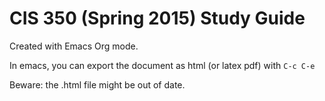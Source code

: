 # CIS 350 (Spring 2015) Study Guide

Created with Emacs Org mode.

In emacs, you can export the document as html (or latex pdf) with `C-c C-e`

Beware: the .html file might be out of date.
